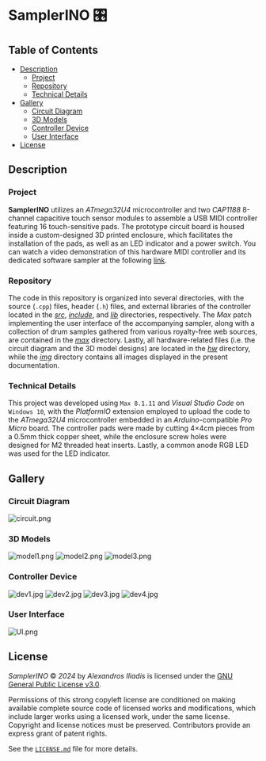 # SamplerINO 🎛️


## Table of Contents

- [Description](#description)
    - [Project](#project)
    - [Repository](#repository)
    - [Technical Details](#technical-details)
- [Gallery](#gallery)
    - [Circuit Diagram](#circuit-diagram)
    - [3D Models](#3d-models)
    - [Controller Device](#controller-device)
    - [User Interface](#user-interface)
- [License](#license)


## Description

### Project
**SamplerINO** utilizes an *ATmega32U4* microcontroller and two *CAP1188* 8-channel capacitive touch sensor modules to assemble a USB MIDI controller featuring 16 touch-sensitive pads. The prototype circuit board is housed inside a custom-designed 3D printed enclosure, which facilitates the installation of the pads, as well as an LED indicator and a power switch. You can watch a video demonstration of this hardware MIDI controller and its dedicated software sampler at the following [link](https://www.youtube.com).

### Repository
The code in this repository is organized into several directories, with the source (`.cpp`) files, header (`.h`) files, and external libraries of the controller located in the [*src*](src), [*include*](include), and [*lib*](lib) directories, respectively. The *Max* patch implementing the user interface of the accompanying sampler, along with a collection of drum samples gathered from various royalty-free web sources, are contained in the [*max*](max) directory. Lastly, all hardware-related files (i.e. the circuit diagram and the 3D model designs) are located in the [*hw*](hw) directory, while the [*img*](img) directory contains all images displayed in the present documentation.

### Technical Details
This project was developed using `Max 8.1.11` and *Visual Studio Code* on `Windows 10`, with the *PlatformIO* extension employed to upload the code to the *ATmega32U4* microcontroller embedded in an *Arduino*-compatible *Pro Micro* board. The controller pads were made by cutting 4×4cm pieces from a 0.5mm thick copper sheet, while the enclosure screw holes were designed for M2 threaded heat inserts. Lastly, a common anode RGB LED was used for the LED indicator.


## Gallery

### Circuit Diagram
![circuit.png](img/circuit.png "Circuit Diagram")

### 3D Models
![model1.png](img/model1.png "3D Model (Body)")
![model2.png](img/model2.png "3D Model (Lid)")
![model3.png](img/model3.png "3D Model (Cover)")

### Controller Device
![dev1.jpg](img/dev1.jpg "dev1")
![dev2.jpg](img/dev2.jpg "dev2")
![dev3.jpg](img/dev3.jpg "dev3")
![dev4.jpg](img/dev4.jpg "dev4")

### User Interface
![UI.png](img/UI.png "User Interface")


## License

*SamplerINO* © *2024* by *Alexandros Iliadis* is licensed under the [GNU General Public License v3.0](https://choosealicense.com/licenses/gpl-3.0/).

Permissions of this strong copyleft license are conditioned on making available complete source code of licensed works and modifications, which include larger works using a licensed work, under the same license. Copyright and license notices must be preserved. Contributors provide an express grant of patent rights.

See the [`LICENSE.md`](LICENSE.md) file for more details.